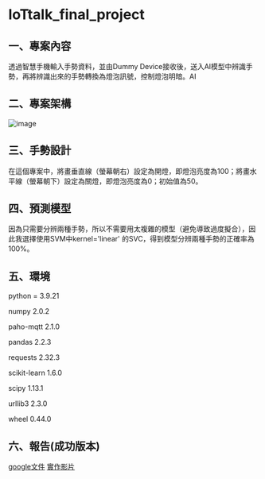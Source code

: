 # IoTtalk_final_project

## 一、專案內容

透過智慧手機輸入手勢資料，並由Dummy Device接收後，送入AI模型中辨識手勢，再將辨識出來的手勢轉換為燈泡訊號，控制燈泡明暗。AI

## 二、專案架構

![image](https://github.com/user-attachments/assets/53c26561-00c3-4d1a-9dda-3fdcc1d6e216)

## 三、手勢設計

在這個專案中，將畫垂直線（螢幕朝右）設定為開燈，即燈泡亮度為100；將畫水平線（螢幕朝下）設定為關燈，即燈泡亮度為0；初始值為50。

## 四、預測模型

因為只需要分辨兩種手勢，所以不需要用太複雜的模型（避免導致過度擬合），因此我選擇使用SVM中kernel='linear' 的SVC，得到模型分辨兩種手勢的正確率為100%。

## 五、環境

python = 3.9.21

numpy              2.0.2

paho-mqtt          2.1.0

pandas             2.2.3

requests           2.32.3

scikit-learn       1.6.0

scipy              1.13.1

urllib3            2.3.0

wheel              0.44.0

## 六、報告(成功版本)
[google文件](https://docs.google.com/document/d/1-1_BiDmKK8tppAJLjib5xvtyZiqjc7SpORqcvTc5KGU/edit?usp=sharing)
[實作影片](https://drive.google.com/file/d/1x-uzpMYs7YXp1XTtHpyfDY7HKmoKWFYz/view?usp=sharing)

